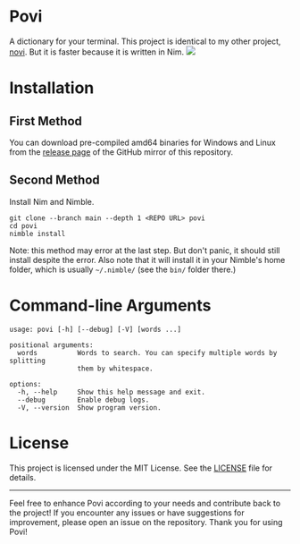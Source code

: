 # Povi
A dictionary for your terminal. This project is identical to my other project, [novi](https://github.com/eeriemyxi/novi). 
But it is faster because it is written in Nim.
![](https://i.imgur.com/ob6mBef.png)

# Installation
## First Method
You can download pre-compiled amd64 binaries for Windows and Linux from the [release page](https://github.com/eeriemyxi/povi/releases/latest) of the GitHub mirror of this repository.
## Second Method
Install Nim and Nimble.
```shell
git clone --branch main --depth 1 <REPO URL> povi
cd povi
nimble install
```
Note: this method may error at the last step. But don't panic, it should still install despite the error. Also note that it will install it in your Nimble's home folder, which is usually `~/.nimble/` (see the `bin/` folder there.) 

# Command-line Arguments
```
usage: povi [-h] [--debug] [-V] [words ...]

positional arguments:
  words          Words to search. You can specify multiple words by splitting
                 them by whitespace.

options:
  -h, --help     Show this help message and exit.
  --debug        Enable debug logs.
  -V, --version  Show program version.
```

# License
This project is licensed under the MIT License. See the [LICENSE](LICENSE) file for details.

* * *

Feel free to enhance Povi according to your needs and contribute back to the project! If you encounter any issues or have suggestions for improvement, please open an issue on the repository. Thank you for using Povi!
